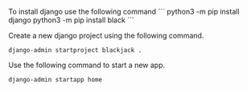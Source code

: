 To install django use the following command
´´´
python3 -m pip install django
python3 -m pip install black
´´´

Create a new django project using the following command.
```
django-admin startproject blackjack .
````

Use the following command to start a new app.
```
django-admin startapp home
```